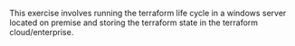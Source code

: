 This exercise involves running the terraform life cycle in a windows server located on premise and storing the terraform state in the terraform cloud/enterprise. 
